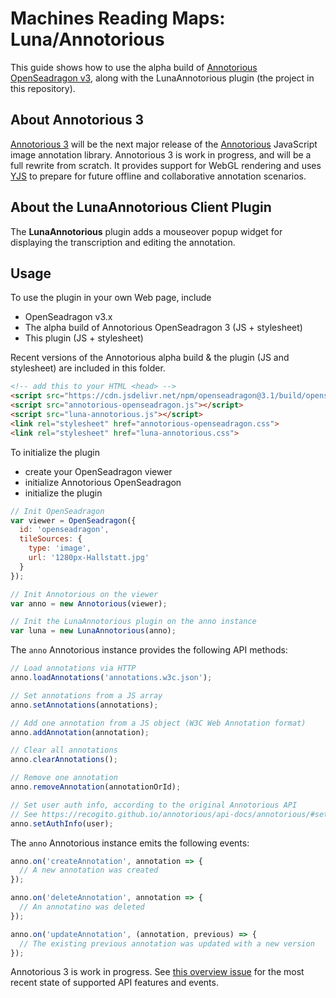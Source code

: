 # Machines Reading Maps: Luna/Annotorious

This guide shows how to use the alpha build of [Annotorious OpenSeadragon v3](https://github.com/recogito/annotorious-3/tree/main/packages/openseadragon), along with the LunaAnnotorious plugin (the project in this repository).

## About Annotorious 3

[Annotorious 3](https://github.com/recogito/annotorious-3) will be the next major release of the [Annotorious](https://annotorious.com) JavaScript image annotation library. Annotorious 3 is work in progress, and will be a full rewrite from scratch. It provides support for WebGL rendering and uses [YJS](https://github.com/yjs/yjs) to prepare for future offline and collaborative annotation scenarios.

## About the LunaAnnotorious Client Plugin

The __LunaAnnotorious__ plugin adds a mouseover popup widget for displaying the transcription and editing the annotation.

##  Usage

To use the plugin in your own Web page, include

- OpenSeadragon v3.x
- The alpha build of Annotorious OpenSeadragon 3 (JS + stylesheet)
- This plugin (JS + stylesheet)

Recent versions of the Annotorious alpha build & the plugin (JS and stylesheet) are included in this folder.

```html
<!-- add this to your HTML <head> -->
<script src="https://cdn.jsdelivr.net/npm/openseadragon@3.1/build/openseadragon/openseadragon.min.js"></script>
<script src="annotorious-openseadragon.js"></script>
<script src="luna-annotorious.js"></script>
<link rel="stylesheet" href="annotorious-openseadragon.css">
<link rel="stylesheet" href="luna-annotorious.css">
```

To initialize the plugin

- create your OpenSeadragon viewer
- initialize Annotorious OpenSeadragon
- initialize the plugin

```js
// Init OpenSeadragon
var viewer = OpenSeadragon({
  id: 'openseadragon',
  tileSources: {
    type: 'image',
    url: '1280px-Hallstatt.jpg'
  }
});

// Init Annotorious on the viewer
var anno = new Annotorious(viewer);

// Init the LunaAnnotorious plugin on the anno instance
var luna = new LunaAnnotorious(anno);
```

The `anno` Annotorious instance provides the following API methods:

```js
// Load annotations via HTTP
anno.loadAnnotations('annotations.w3c.json');

// Set annotations from a JS array
anno.setAnnotations(annotations);

// Add one annotation from a JS object (W3C Web Annotation format)
anno.addAnnotation(annotation);

// Clear all annotations
anno.clearAnnotations();

// Remove one annotation
anno.removeAnnotation(annotationOrId);

// Set user auth info, according to the original Annotorious API
// See https://recogito.github.io/annotorious/api-docs/annotorious/#setauthinfo
anno.setAuthInfo(user);
```

The `anno` Annotorious instance emits the following events:

```js
anno.on('createAnnotation', annotation => {
  // A new annotation was created
});

anno.on('deleteAnnotation', annotation => {
  // An annotatino was deleted 
});

anno.on('updateAnnotation', (annotation, previous) => {
  // The existing previous annotation was updated with a new version
});
```

Annotorious 3 is work in progress. See [this overview issue](https://github.com/recogito/annotorious-3/issues/2) for the most recent state of supported API features and events.
